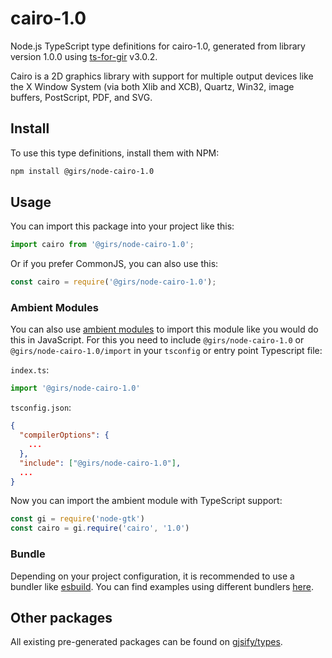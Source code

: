 
# cairo-1.0

Node.js TypeScript type definitions for cairo-1.0, generated from library version 1.0.0 using [ts-for-gir](https://github.com/gjsify/ts-for-gir) v3.0.2.

Cairo is a 2D graphics library with support for multiple output devices like the X Window System (via both Xlib and XCB), Quartz, Win32, image buffers, PostScript, PDF, and SVG.

## Install

To use this type definitions, install them with NPM:
```bash
npm install @girs/node-cairo-1.0
```

## Usage

You can import this package into your project like this:
```ts
import cairo from '@girs/node-cairo-1.0';
```

Or if you prefer CommonJS, you can also use this:
```ts
const cairo = require('@girs/node-cairo-1.0');
```

### Ambient Modules

You can also use [ambient modules](https://github.com/gjsify/ts-for-gir/tree/main/packages/cli#ambient-modules) to import this module like you would do this in JavaScript.
For this you need to include `@girs/node-cairo-1.0` or `@girs/node-cairo-1.0/import` in your `tsconfig` or entry point Typescript file:

`index.ts`:
```ts
import '@girs/node-cairo-1.0'
```

`tsconfig.json`:
```json
{
  "compilerOptions": {
    ...
  },
  "include": ["@girs/node-cairo-1.0"],
  ...
}
```

Now you can import the ambient module with TypeScript support: 

```ts
const gi = require('node-gtk')
const cairo = gi.require('cairo', '1.0')
```


### Bundle

Depending on your project configuration, it is recommended to use a bundler like [esbuild](https://esbuild.github.io/). You can find examples using different bundlers [here](https://github.com/gjsify/ts-for-gir/tree/main/examples).

## Other packages

All existing pre-generated packages can be found on [gjsify/types](https://github.com/gjsify/types).

